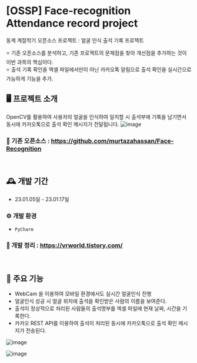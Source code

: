 # [OSSP] Face-recognition Attendance record project
동계 계절학기 오픈소스 프로젝트 : 얼굴 인식 출석 기록 프로젝트

⭐ 기존 오픈소스를 분석하고, 기존 프로젝트의 문제점을 찾아 개선점을 추가하는 것이 이번 과목의 핵심이다.
<br>
⭐ 출석 기록 확인을 엑셀 파일에서만이 아닌 카카오톡 알림으로 출석 확인을 실시간으로 가능하게 기능을 추가. 


## 🖥️ 프로젝트 소개
OpenCV를 활용하여 사용자의 얼굴을 인식하여 일치할 시 출석부에 기록을 남기면서 동시에 카카오톡으로 출석 확인 메시지가 전달됩니다.
![image](https://user-images.githubusercontent.com/83820089/218441603-4243ab43-5ea0-41ce-a9f4-1ae1947103ce.png)

### 🤝 기존 오픈소스 : https://github.com/murtazahassan/Face-Recognition
<br>

## 🕰️ 개발 기간
* 23.01.05일 - 23.01.17일

### ⚙️ 개발 환경
- `PyCharm`

### 📝 개발 정리 : https://vrworld.tistory.com/
<br>

## 📌 주요 기능
- WebCam 을 이용하여 모바일 환경에서도 실시간 얼굴인식 진행
- 얼굴인식 성공 시 얼굴 위치에 출석을 확인받은 사람의 이름을 보여준다.
- 출석이 정상적으로 처리된 사람들의 출석명부를 엑셀 파일에 현재 날짜, 시간을 기록한다.
- 카카오 REST API를 이용하여 출석이 처리된 동시에 카카오톡으로 출석 확인 메시지가 전송된다.


![image](https://user-images.githubusercontent.com/83820089/218441416-ce6326a4-cab3-41bf-86ab-5e1f32faa7fa.png)

![image](https://user-images.githubusercontent.com/83820089/218441823-692421d7-43b7-483b-b791-2c687a5f08b4.png)


